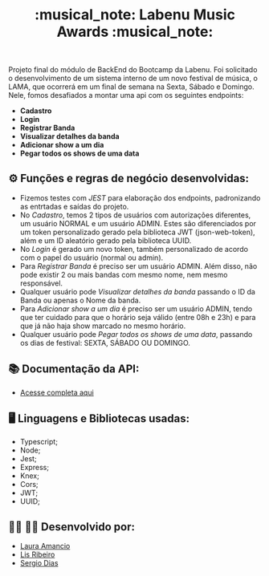 <h1 align="center">:musical_note: Labenu Music Awards :musical_note:</h1>

<br>

Projeto final do módulo de BackEnd do Bootcamp da Labenu.
Foi solicitado o desenvolvimento de um sistema interno de um novo festival de música, o LAMA, que ocorrerá em um final de semana na Sexta, Sábado e Domingo. Nele, fomos desafiados a montar uma api com os seguintes endpoints:

- **Cadastro**
- **Login**
- **Registrar Banda**
- **Visualizar detalhes da banda**
- **Adicionar show a um dia**
- **Pegar todos os shows de uma data**

## ⚙️ Funções e regras de negócio desenvolvidas:

- Fizemos testes com *JEST* para elaboração dos endpoints, padronizando as entrtadas e saídas do projeto.
- No *Cadastro*, temos 2 tipos de usuários com autorizações diferentes, um usuário NORMAL e um usuário ADMIN. Estes são diferenciados por um token personalizado gerado pela biblioteca JWT (json-web-token), além e um ID aleatório gerado pela biblioteca UUID.
- No *Login* é gerado um novo token, também personalizado de acordo com o papel do usuário (normal ou admin).
- Para *Registrar Banda* é preciso ser um usuário ADMIN. Além disso, não pode existir 2 ou mais bandas com mesmo nome, nem mesmo responsável.
- Qualquer usuário pode *Visualizar detalhes da banda* passando o ID da Banda ou apenas o Nome da banda.
- Para *Adicionar show a um dia* é preciso ser um usuário ADMIN, tendo que ter cuidado para que o horário seja válido (entre 08h e 23h) e para que já não haja show marcado no mesmo horário.
- Qualquer usuário pode *Pegar todos os shows de uma data*, passando os dias de festival: SEXTA, SÁBADO OU DOMINGO.

## :books: Documentação da API:
- [Acesse completa aqui](https://documenter.getpostman.com/view/20352183/UzQvsQfU)

## :desktop_computer: Linguagens e Bibliotecas usadas:
- Typescript;
- Node;
- Jest;
- Express;
- Knex;
- Cors;
- JWT;
- UUID;

## :woman_technologist: :technologist: Desenvolvido por:
- [Laura Amancio](https://github.com/lauraamancio)
- [Lis Ribeiro](https://github.com/lisfribeiro)
- [Sergio Dias](https://github.com/Sergiopdias)
